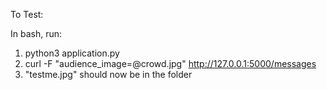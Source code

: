 To Test:

In bash, run:

1. python3 application.py
2. curl -F "audience_image=@crowd.jpg" http://127.0.0.1:5000/messages
3. "testme.jpg" should now be in the folder
